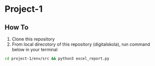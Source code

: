 # Project-1

## How To

1. Clone this repository
2. From local direcotory of this repository (digitalskola), run command below in your terminal 

```bash
cd project-1/env/src && python3 excel_report.py
```